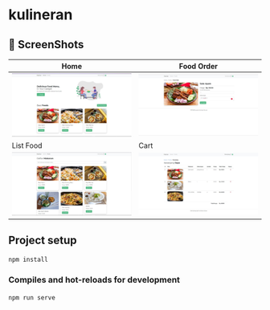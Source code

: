 # kulineran

## 📸 ScreenShots

| Home                             		             | Food Order                              		 |
| -------------------------------------------------|---------------------------------------------|
| <img src="SS/Home.JPG" width="500">              | <img src="SS/food-order.JPG" width="500">   |
|                  List Food            		       |                     Cart          			     |
| <img src="SS/daftar-makanan.JPG" width="500">  	 | <img src="SS/cart.JPG" width="500">         |
## Project setup
```
npm install
```

### Compiles and hot-reloads for development
```
npm run serve
```

